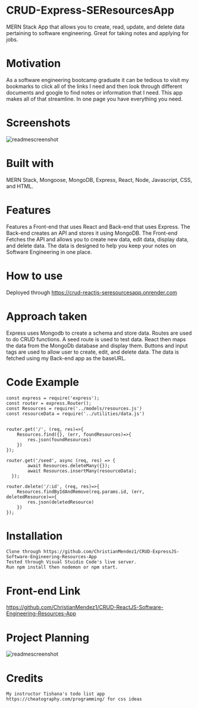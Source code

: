 # CRUD-Express-SEResourcesApp

MERN Stack App that allows you to create, read, update, and delete data pertaining to software engineering. Great for taking notes and applying for jobs.

# Motivation

As a software engineering bootcamp graduate it can be tedious to visit my bookmarks to click all of the links I need and then look through different documents and google to find notes or information that I need. This app makes all of that streamline. In one page you have everything you need.

# Screenshots

![readmescreenshot](https://i.imgur.com/5OFUF6y.png)

# Built with

MERN Stack, Mongoose, MongoDB, Express, React, Node, Javascript, CSS, and HTML.

# Features

Features a Front-end that uses React and Back-end that uses Express. The Back-end creates an API and stores it using MongoDB. The Front-end Fetches the API and allows you to create new data, edit data, display data, and delete data. The data is designed to help you keep your notes on Software Engineering in one place. 

# How to use

Deployed through https://crud-reactjs-seresourcesapp.onrender.com

# Approach taken

Express uses Mongodb to create a schema and store data. Routes are used to do CRUD functions. A seed route is used to test data. React then maps the data from the MongoDb database and display them. Buttons and input tags are used to allow user to create, edit, and delete data. The data is fetched using my Back-end app as the baseURL.

# Code Example

```
const express = require('express');
const router = express.Router();
const Resources = require('../models/resources.js') 
const resourceData = require('../utilities/data.js')


router.get('/', (req, res)=>{
    Resources.find({}, (err, foundResources)=>{
        res.json(foundResources)
    })
});

router.get('/seed', async (req, res) => {
        await Resources.deleteMany({});
        await Resources.insertMany(resourceData);
  });

router.delete('/:id', (req, res)=>{
    Resources.findByIdAndRemove(req.params.id, (err, deletedResource)=>{
        res.json(deletedResource)
    })
});
```

# Installation
```
Clone through https://github.com/ChristianMendez1/CRUD-ExpressJS-Software-Engineering-Resources-App
Tested through Visual Stuidio Code's live server. 
Run npm install then nodemon or npm start.
```

# Front-end Link
https://github.com/ChristianMendez1/CRUD-ReactJS-Software-Engineering-Resources-App

# Project Planning
![readmescreenshot](https://i.imgur.com/s1P4AdS.png)

# Credits

```
My instructor Tishana's todo list app
https://cheatography.com/programming/ for css ideas
```